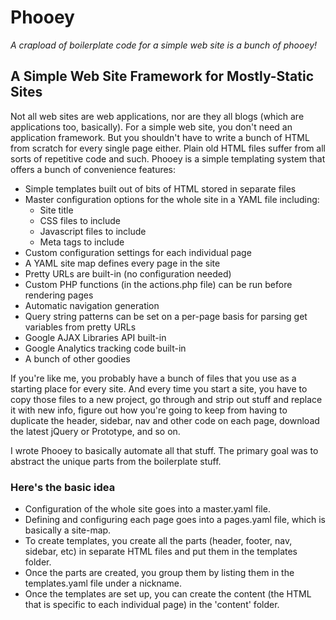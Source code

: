 Phooey
===================================

*A crapload of boilerplate code for a simple web site is a bunch of phooey!*

A Simple Web Site Framework for Mostly-Static Sites
---------------------------------------------------

Not all web sites are web applications, nor are they all blogs (which are applications too, basically). For a simple web site, you don't need an application framework. But you shouldn't have to write a bunch of HTML from scratch for every single page either. Plain old HTML files suffer from all sorts of repetitive code and such. Phooey is a simple templating system that offers a bunch of convenience features:

* Simple templates built out of bits of HTML stored in separate files
* Master configuration options for the whole site in a YAML file including:
  * Site title
  * CSS files to include
  * Javascript files to include
  * Meta tags to include
* Custom configuration settings for each individual page
* A YAML site map defines every page in the site
* Pretty URLs are built-in (no configuration needed)
* Custom PHP functions (in the actions.php file) can be run before rendering pages
* Automatic navigation generation
* Query string patterns can be set on a per-page basis for parsing get variables from pretty URLs
* Google AJAX Libraries API built-in
* Google Analytics tracking code built-in
* A bunch of other goodies

If you're like me, you probably have a bunch of files that you use as a starting place for every site. And every time you start a site, you have to copy those files to a new project, go through and strip out stuff and replace it with new info, figure out how you're going to keep from having to duplicate the header, sidebar, nav and other code on each page, download the latest jQuery or Prototype, and so on. 

I wrote Phooey to basically automate all that stuff. The primary goal was to abstract the unique parts from the boilerplate stuff.

### Here's the basic idea

* Configuration of the whole site goes into a master.yaml file.
* Defining and configuring each page goes into a pages.yaml file, which is basically a site-map.
* To create templates, you create all the parts (header, footer, nav, sidebar, etc) in separate HTML files and put them in the templates folder.
* Once the parts are created, you group them by listing them in the templates.yaml file under a nickname.
* Once the templates are set up, you can create the content (the HTML that is specific to each individual page) in the 'content' folder.